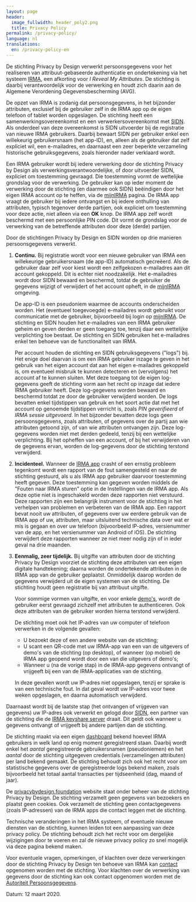 ```yaml
---
layout: page
header:
  image_fullwidth: header_poly2.png
  title: Privacy Policy
permalink: /privacy-policy/
language: nl
translations:
  en: /privacy-policy-en
---
```


De stichting Privacy by Design verwerkt persoonsgegevens voor het
realiseren van attribuut-gebaseerde authenticatie en ondertekening via
het systeem [IRMA](/irma), een afkorting voor *I Reveal My Attributes*.
De stichting is daarbij verantwoordelijk voor de verwerking en houdt
zich daarin aan de Algemene Verordening Gegevensbescherming (AVG).

De opzet van IRMA is zodanig dat persoonsgegevens, in het bijzonder
attributen, exclusief bij de gebruiker zelf in de IRMA app op de eigen
telefoon of tablet worden opgeslagen.  De stichting heeft een
samenwerkingsovereenkomst en een verwerkersovereenkomst met
[SIDN](https://www.sidn.nl/nieuws-en-blogs/sidn-en-privacy-by-design-bundelen-krachten-voor-privacyvriendelijke-elektronische-identiteiten-via-irma).
Als onderdeel van deze overeenkomst is SIDN uitvoerder bij de
registratie van nieuwe IRMA gebruikers.  Daarbij bewaart SIDN per
gebruiker enkel een willekeurig gebruikersnaam (het app-ID), en,
alleen als de gebruiker dat zelf expliciet wil, een e-mailadres, en
daarnaast een zeer beperkte verzameling historische gebruiksgegevens,
zoals hieronder nader verklaard wordt.

Een IRMA gebruiker wordt bij iedere verwerking door de stichting
Privacy by Design als verwerkingsverantwoordelijke, of door uitvoerder
SIDN, expliciet om toestemming gevraagd. Die toestemming vormt de
wettelijke grondslag voor de verwerking. De gebruiker kan op ieder
moment de verwerking door de stichting (en daarmee ook SIDN)
beëindigen door het eigen IRMA account op te heffen, via de
[mijnIRMA](/mijnirma) pagina. De IRMA app vraagt de gebruiker bij
iedere ontvangst en bij iedere onthulling van attributen, typisch
tegenover derde partijen, ook expliciet om toestemming voor deze
actie, niet alleen via een **OK** knop.  De IRMA app zelf wordt
beschermd met een persoonlijke PIN code. Dit vormt de grondslag voor
de verwerking van de betreffende attributen door deze (derde)
partijen.

Door de stichtingen Privacy by Design en SIDN worden op drie manieren
persoonsgegevens verwerkt.

1. **Continu.** Bij registratie wordt voor een nieuwe gebruiker van
   IRMA een willekeurige gebruikersnaam (de app-ID) automatisch gecreëerd. Als de
   gebruiker daar zelf voor kiest wordt een zelfgekozen e-mailadres
   aan dit account gekoppeld. Dit is echter niet noodzakelijk. Het
   e-mailadres wordt door SIDN bewaard en beschermd, totdat de
   gebruiker de gegevens wijzigt of verwijdert of het account opheft,
   in de [mijnIRMA](/mijnirma) omgeving.

   De app-ID is een pseudoniem waarmee de
   accounts onderscheiden worden. Het (eventueel toegevoegde) e-mailadres
   wordt gebruikt voor communicatie met de gebruiker,
   bijvoorbeeld bij login op [mijnIRMA](/mijnirma). De stichting en
   SIDN houden het e-mailadres van een IRMA gebruiker geheim en geven
   derden er geen toegang toe, tenzij daar een wettelijke verplichting
   toe bestaat. De stichting en SIDN gebruiken het e-mailadres enkel
   ten behoeve van de functionaliteit van IRMA.

   Per account houden de stichting en SIDN gebruiksgegevens ("logs")
   bij. Het enige doel daarvan is om een IRMA gebruiker inzage te
   geven in het gebruik van het eigen account dat aan het eigen e-mailadres
   gekoppeld is, om eventueel misbruik te kunnen detecteren en
   (vervolgens) het account af te kunnen sluiten. Met deze toegang tot
   de eigen log-gegevens geeft de stichting vorm aan het recht op
   inzage dat iedere IRMA gebruiker heeft. Deze log-gegevens worden
   bewaard en beschermd totdat ze door de gebruiker verwijderd
   worden. De logs bevatten enkel tijdstippen van gebruik en het soort
   actie dat met het account op genoemde tijdstippen verricht is,
   zoals *PIN geverifieerd* of *IRMA sessie uitgevoerd*. In het
   bijzonder bevatten deze logs geen persoonsgegevens, zoals
   attributen, of gegevens over de partij aan wie attributen getoond
   zijn, of van wie attributen ontvangen zijn. Deze log-gegevens
   worden niet met derden gedeeld, tenzij bij een wettelijke
   verplichting. Bij het opheffen van een account, of bij het
   verwijderen van de gegevens ervan, worden de log-gegevens door de
   stichting terstond verwijderd.

2. **Incidenteel.** Wanneer de [IRMA app](/download) crasht of een
   ernstig probleem tegenkomt wordt een rapport van de fout samengesteld
   en naar de stichting gestuurd, als u als IRMA app gebruiker daarvoor
   toestemming heeft gegeven. Deze toestemming kan gegeven worden middels
   de "Fouten naar IRMA sturen" optie in de Instellingen van de IRMA app.
   Als deze optie niet is ingeschakeld worden deze rapporten niet verstuurd.
   Deze rapporten zijn een
   belangrijk instrument voor de stichting in het verhelpen van problemen
   en verbeteren van de IRMA app. Een rapport bevat nooit uw
   attributen, of gegevens over uw eerdere gebruik van de IRMA app of uw,
   attributen, maar uitsluitend technische data over wat er mis is gegaan en 
   over uw telefoon (bijvoorbeeld IP-adres, versienummer van de app, en het
   versienummer van Android of iOS). De stichting verwijdert deze rapporten
   wanneer ze niet meer nodig zijn of in ieder geval na drie maanden.

3. **Eenmalig, zeer tijdelijk.** Bij uitgifte van attributen door de
   stichting Privacy by Design voorziet de stichting deze attributen
   van een eigen digitale handtekening; daarna worden de ondertekende
   attributen in de IRMA app van de gebruiker geplaatst. Onmiddelijk
   daarop worden de gegevens verwijderd uit de eigen systemen van de
   stichting. De stichting houdt geen registratie bij van attribuut
   uitgifte.

   Voor sommige vormen van uitgifte, en voor enkele <a href="/demo/">demo's</a>,
   wordt de gebruiker eerst gevraagd zichzelf met attributen te authenticeren. Ook deze
   attributen van de gebruiker worden hierna terstond verwijderd.

   De stichting moet ook het IP-adres van uw computer of telefoon
   verwerken in de volgende gevallen:

   * U bezoekt deze of een andere website van de stichting;
   * U scant een QR-code met uw IRMA-app van een van de uitgevers of demo's
     van de stichting (op desktop), of wanneer (op mobiel) de IRMA app geopend
     wordt door een van die uitgevers of demo's;
   * Wanneer u (na de vorige stap) in de IRMA-app gegevens ontvangt of vrijgeeft
     bij een van de IRMA-applicaties van de stichting.

   In deze gevallen wordt uw IP-adres niet opgeslagen, tenzij er sprake is van
   een technische fout. In dat geval wordt uw IP-adres voor twee weken opgeslagen,
   en daarna automatisch verwijderd.

Daarnaast wordt bij de laatste stap (het ontvangen of vrijgeven van gegevens)
uw IP-adres ook verwerkt en gelogd door [SIDN](https://sidn.nl), een partner
van de stichting die de [IRMA keyshare server](/irma-uitleg/#motorkap) draait.
Dit geldt ook wanneer u gegevens ontvangt of vrijgeeft bij andere partijen
dan de stichting.

De stichting maakt via een eigen [dashboard](/dashboard/)
bekend hoeveel IRMA gebruikers in welk land op enig moment
geregistreerd staan. Daarbij wordt enkel het *aantal* geregistreerde
gebruikersnamen (pseudoniemen) en het *aantal* door de stichting
uitgegeven credentials (verzamelingen attributen) per land bekend
gemaakt. De stichting behoudt zich ook het recht voor om statistische
gegevens over de geregistreerde logs bekend maken, zoals bijvoorbeeld
het totaal aantal transacties per tijdseenheid (dag, maand of jaar).

De [privacybydesign.foundation](https://privacybydesign.foundation)
website staat onder beheer van de stichting Privacy by Design. De
stichting verzamelt geen gegevens van bezoekers en plaatst geen
cookies. Ook verzamelt de stichting geen contactgegevens (zoals
IP-adressen) van de IRMA apps die contact leggen met de stichting.

Technische veranderingen in het IRMA systeem, of eventuele nieuwe
diensten van de stichting, kunnen leiden tot een aanpassing van deze
privacy policy. De stichting behoudt zich het recht voor om dergelijke
wijzigingen door te voeren en zal de nieuwe privacy policy zo snel
mogelijk via deze pagina bekend maken.

Voor eventuele vragen, opmerkingen, of klachten over deze verwerkingen
door de stichting Privacy by Design ten behoeve van IRMA kan
[contact](/contact) opgenomen worden met de stichting. Voor klachten
over de verwerking van gegevens door de stichting kan ook contact
opgenomen worden met de [Autoriteit
Persoonsgegevens](https://autoriteitpersoonsgegevens.nl).

Datum: 12 maart 2020.
